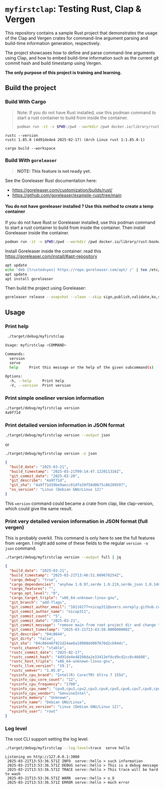 # `myfirstclap`: Testing Rust, Clap & Vergen

This repository contains a sample Rust project that demonstrates the usage of the Clap and Vergen crates for command-line argument parsing and build-time information generation, respectively.

The project showcases how to define and parse command-line arguments using Clap, and how to embed build-time information such as the current git commit hash and build timestamp using Vergen.

**The only purpose of this project is training and learning.**

## Build the project

### Build With Cargo

> Note: If you do not have Rust installed, use this podman command to start a rust container to 
> build from inside the container.
> 
> ```bash
> podman run -it -v $PWD:/pwd --workdir /pwd docker.io/library/rust:bookworm
> ```

```
rustc --version 
rustc 1.85.0 (4d91de4e4 2025-02-17) (Arch Linux rust 1:1.85.0-1)
```

```
cargo build --workspace
```

### Build With `goreleaser`

> **NOTE: This feature is not ready yet.**

See the Goreleaser Rust documentation here:
* https://goreleaser.com/customization/builds/rust/
* https://github.com/goreleaser/example-rust/tree/main

#### You do not have goreleaser installed ? Use this method to create a temp container

If you do not have Rust or Goreleaser installed, use this podman command to start a rust container
to build from inside the container. Then install Goreleaser inside the container.

```bash
podman run -it -v $PWD:/pwd --workdir /pwd docker.io/library/rust:bookworm
```

Install Goreleaser inside the container: read this https://goreleaser.com/install/#apt-repository
```bash
apt update
echo 'deb [trusted=yes] https://repo.goreleaser.com/apt/ /' | tee /etc/apt/sources.list.d/goreleaser.list
apt update
apt install goreleaser
```

Then build the project using Goreleaser:

```bash
goreleaser release --snapshot --clean --skip sign,publish,validate,ko,sbom
```

## Usage

### Print help

```bash
 ./target/debug/myfirstclap 
```

```bash
Usage: myfirstclap <COMMAND>

Commands:
  version  
  serve    
  help     Print this message or the help of the given subcommand(s)

Options:
  -h, --help     Print help
  -V, --version  Print version
```

### Print simple oneliner version information

```bash
./target/debug/myfirstclap version
4a9f71d
```

### Print detailed version information in JSON format

```bash
./target/debug/myfirstclap version --output json
```
or 
```bash
./target/debug/myfirstclap version -o json
```

```json
{
  "build_date": "2025-03-21",
  "build_timestamp": "2025-03-21T09:14:47.122011316Z",
  "git_commit_date": "2025-03-20",
  "git_describe": "4a9f71d",
  "git_sha": "4a9f71d19be9aecc01dfe39f58d0675c86289597",
  "os_version": "Linux (Debian GNU/Linux 12)"
}
```

This `version` command could became a crate from clap, like clap-version, which could give the same
result.

### Print very detailed version information in JSON format (full vergen)

This is probably overkil. This command is only here to see the full features from vergen.
I might add some of these fields to the regular `version -o json` command.

```bash
./target/debug/myfirstclap version --output full | jq
```

```json
{
  "build_date": "2025-03-21",
  "build_timestamp": "2025-03-21T13:46:51.609678254Z",
  "cargo_debug": "true",
  "cargo_dependencies": "anyhow 1.0.97,serde 1.0.219,serde_json 1.0.140,vergen-git2 1.0.5",
  "cargo_features": "",
  "cargo_opt_level": "0",
  "cargo_target_triple": "x86_64-unknown-linux-gnu",
  "git_branch": "add-flags",
  "git_commit_author_email": "18116277+nicop311@users.noreply.github.com",
  "git_commit_author_name": "nicop311",
  "git_commit_count": "5",
  "git_commit_date": "2025-03-21",
  "git_commit_message": "remove main from root project dir and change the name of the binary produced by the cli crate to use the name of the project insteadSigned-off-by: nicop311 <18116277+nicop311@users.noreply.github.com>",
  "git_commit_timestamp": "2025-03-21T13:43:50.000000000Z",
  "git_describe": "04c8644",
  "git_dirty": "false",
  "git_sha": "04c86446f921d24ae6a10988dd807676d2cb94dc",
  "rustc_channel": "stable",
  "rustc_commit_date": "2025-02-17",
  "rustc_commit_hash": "4d91de4e48198da2e33413efdcd9cd2cc0c46688",
  "rustc_host_triple": "x86_64-unknown-linux-gnu",
  "rustc_llvm_version": "19.1",
  "rustc_semver": "1.85.0",
  "sysinfo_cpu_brand": "Intel(R) Core(TM) Ultra 7 155U",
  "sysinfo_cpu_core_count": "12",
  "sysinfo_cpu_frequency": "1700",
  "sysinfo_cpu_name": "cpu0,cpu1,cpu2,cpu3,cpu4,cpu5,cpu6,cpu7,cpu8,cpu9,cpu10,cpu11,cpu12,cpu13",
  "sysinfo_cpu_vendor": "GenuineIntel",
  "sysinfo_memory": "Unknown",
  "sysinfo_name": "Debian GNU/Linux",
  "sysinfo_os_version": "Linux (Debian GNU/Linux 12)",
  "sysinfo_user": "root"
}
```

### Log level

The root CLI support setting the log level.

```bash
./target/debug/myfirstclap --log-level=trace  serve hello
```

```log
Listening on http://127.0.0.1:3000
 2025-03-21T13:53:36.571Z INFO  serve::hello > such information
 2025-03-21T13:53:36.571Z DEBUG serve::hello > This is a debug message
 2025-03-21T13:53:36.571Z TRACE serve::hello > This trace will be hard to wash
 2025-03-21T13:53:36.571Z WARN  serve::hello > o_O
 2025-03-21T13:53:36.571Z ERROR serve::hello > much error
```